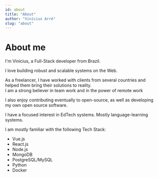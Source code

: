```yaml
---
id: about
title: "About"
author: "Vinícius Arré"
slug: "about"
---
```


# About me

I'm Vinícius, a Full-Stack developer from Brazil.

I love building robust and scalable systems on the Web.
<br> 

As a freelancer, I have worked with clients from several countries and helped them bring their solutions to reality.
<br>
I am a strong believer in team work and in the power of remote work

I also enjoy contributing eventually to open-source, as well as developing my own open source software. </p>

I have a focused interest in EdTech systems. Mostly language-learning systems.

I am mostly familiar with the following Tech Stack:

* Vue.js
* React.js
* Node.js
* MongoDB
* PostgreSQL/MySQL
* Python
* Docker